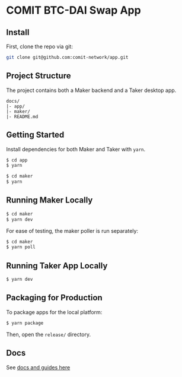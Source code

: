 # COMIT BTC-DAI Swap App

## Install

First, clone the repo via git:

```bash
git clone git@github.com:comit-network/app.git
```

## Project Structure

The project contains both a Maker backend and a Taker desktop app.

```
docs/
|- app/
|- maker/
|- README.md
```

## Getting Started

Install dependencies for both Maker and Taker with `yarn`.

```bash
$ cd app
$ yarn
```

```bash
$ cd maker
$ yarn
```

## Running Maker Locally

```bash
$ cd maker
$ yarn dev
```

For ease of testing, the maker poller is run separately:

```bash
$ cd maker
$ yarn poll
```

## Running Taker App Locally

```bash
$ yarn dev
```

## Packaging for Production

To package apps for the local platform:

```bash
$ yarn package
```

Then, open the `release/` directory.

## Docs

See [docs and guides here](https://electron-react-boilerplate.js.org/docs/installation)
